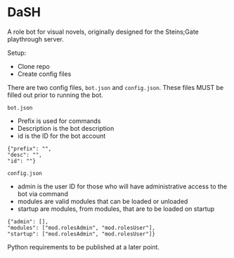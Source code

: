 # DaSH

A role bot for visual novels, originally designed for the Steins;Gate playthrough server.

Setup:

- Clone repo
- Create config files

There are two config files, `bot.json` and `config.json`. These files MUST be filled out prior to running the bot.

`bot.json`
- Prefix is used for commands
- Description is the bot description
- id is the ID for the bot account

```
{"prefix": "",
"desc": "",
"id": ""}
```

`config.json`
- admin is the user ID for those who will have administrative access to the bot via command
- modules are valid modules that can be loaded or unloaded
- startup are modules, from modules, that are to be loaded on startup

```
{"admin": [],
"modules": ["mod.rolesAdmin", "mod.rolesUser"],
"startup": ["mod.rolesAdmin", "mod.rolesUser"]}
```

Python requirements to be published at a later point.